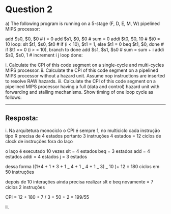 # Question 2

a) The following program is running on a 5-stage (F, D, E, M, W) pipelined MIPS processor:

add $s0, $0, $0 # i = 0
add $s1, $0, $0 # sum = 0
addi $t0, $0, 10 # $t0 = 10
loop:
slt $t1, $s0, $t0 # if (i < 10), $t1 = 1, else $t1 = 0
beq $t1, $0, done # if $t1 == 0 (i > = 10), branch to done
add $s1, $s1, $s0 # sum = sum + i
addi $s0, $s0, 1 # increment i
j loop
done:

i. Calculate the CPI of this code segment on a single-cycle and multi-cycles MIPS processor.
ii. Calculate the CPI of this code segment on a pipelined MIPS processor without a hazard
unit. Assume nop instructions are inserted to resolve RAW hazards.
iii. Calculate the CPI of this code segment on a pipelined MIPS processor having a full (data
and control) hazard unit with forwarding and stalling mechanisms. Show timing of one
loop cycle as follows:

---

## Resposta:

i. Na arquitetura monociclo o CPI é sempre 1, no multiciclo cada instrução tipo R precisa de 4 estados portanto 3 instruções 4 estados = 12 ciclos de clock de instruções fora do laço

o laço é executado 10 vezes
slt = 4 estados
beq = 3 estados
add = 4 estados
addi = 4 estados
j = 3 estados

dessa forma ((1*4 + 1 * 3 + 1 _ 4 + 1 _ 4 + 1 _ 3) _ 10 )+ 12 = 180 ciclos em 50 instruções

depois de 10 interações ainda precisa realizar slt e beq novamente = 7 ciclos 2 instruções

CPI = 12 + 180 + 7 / 3 + 50 + 2 = 199/55

ii.
